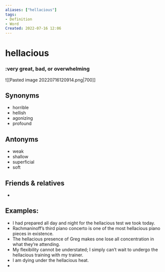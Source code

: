 ```yaml
---
aliases: ["hellacious"]
tags:
- Definition 
- Word
Created: 2022-07-16 12:06  
---
```

# hellacious
### :very great, bad, or overwhelming 

![[Pasted image 20220716120914.png|700]]

## Synonyms 
- horrible 
- hellish 
- agonizing 
- profound 

## Antonyms 
- weak 
- shallow 
- superficial 
- soft 

## Friends & relatives
- 

## Examples: 
- I had prepared all day and night for the hellacious test we took today. 
- Rachmaninoff’s third piano concerto is one of the most hellacious piano pieces in existence. 
- The hellacious presence of Greg makes one lose all concentration in what they’re attending. 
- My flexibility cannot be understated; I simply can’t wait to undergo the hellacious training with my trainer. 
- I am dying under the hellacious heat. 
- 